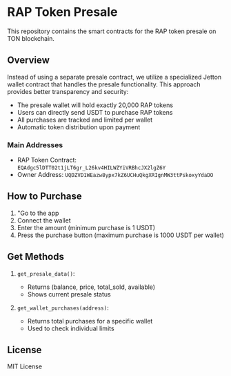 # RAP Token Presale

This repository contains the smart contracts for the RAP token presale on TON blockchain.

## Overview

Instead of using a separate presale contract, we utilize a specialized Jetton wallet contract that handles the presale functionality. This approach provides better transparency and security:

- The presale wallet will hold exactly 20,000 RAP tokens
- Users can directly send USDT to purchase RAP tokens
- All purchases are tracked and limited per wallet
- Automatic token distribution upon payment

### Main Addresses

- RAP Token Contract: `EQAdgc5lDTT02t1jLT6gr_L26kv4HILWZYiVRBhcJX2lgZ6Y`
- Owner Address: `UQDZVD1WEazw8ypx7kZ6UCHuQkgXRIgnMW3ttPskoxyYdaDO`

## How to Purchase

1. "Go to the app
2. Connect the wallet
3. Enter the amount (minimum purchase is 1 USDT)
4. Press the purchase button (maximum purchase is 1000 USDT per wallet)

## Get Methods

1. `get_presale_data()`:
   - Returns (balance, price, total_sold, available)
   - Shows current presale status

2. `get_wallet_purchases(address)`:
   - Returns total purchases for a specific wallet
   - Used to check individual limits

## License

MIT License
